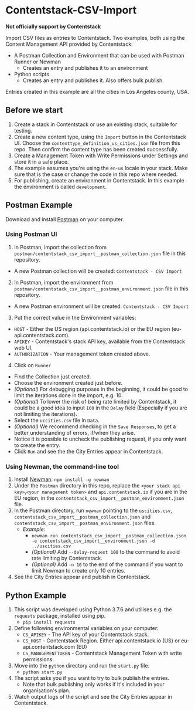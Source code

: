 # Contentstack-CSV-Import

**Not officially support by Contentstack**

Import CSV files as entries to Contentstack.
Two examples, both using the Content Management API provided by Contentstack:
* A Postman Collection and Environment that can be used with Postman Runner or Newman
  * Creates an entry and publishes it to an environment
* Python scripts
  * Creates an entry and publishes it. Also offers bulk publish.

Entries created in this example are all the cities in Los Angeles county, USA.

##  Before we start
1. Create a stack in Contentstack or use an existing stack, suitable for testing.
2. Create a new content type, using the `Import` button in the Contentstack UI. Choose the `contenttype_definition_us_cities.json` file from this repo. Then confirm the content type has been created successfully.
3. Create a Management Token with Write Permissions under Settings and store it in a safe place.
4. The example assumes you're using the `en-us` locale in your stack. Make sure that is the case or change the code in this repo where needed.
5. For publishing, create an environment in Contentstack. In this example the environment is called `development`.

## Postman Example

Download and install [Postman](https://www.postman.com/) on your computer.

### Using Postman UI
1. In Postman, import the collection from `postman/contentstack_csv_import__postman_collection.json` file in this repository.
  * A new Postman collection will be created: `Contentstack - CSV Import`
2. In Postman, import the environment from `postman/contentstack_csv_import__postman_environment.json` file in this repository.
  * A new Postman environment will be created: `Contentstack - CSV Import`
3. Put the correct value in the Environment variables:
  * `HOST` - Either the US region (api.contentstack.io) or the EU region (eu-api.contentstack.com).
  * `APIKEY` - Contentstack's stack API key, available from the Contentstack web UI.
  * `AUTHORIZATION` - Your management token created above.
4. Click on `Runner`
  * Find the Collection just created.
  * Choose the environment created just before.
  * _(Optional)_ For debugging purposes in the beginning, it could be good to limit the iterations done in the import, e.g. 10.
  * _(Optional)_ To lower the risk of being rate limited by Contentstack, it could be a good idea to input `100` in the `Delay` field (Especially if you are not limiting the iterations).
  * Select the `uccities.csv` file in `Data`.
  * _(Optional)_  We recommend checking in the `Save Responses`, to get a better understanding of errors, if/when they arise.
  * Notice it is possible to uncheck the publishing request, if you only want to create the entry.
  * Click `Run` and see the the City Entries appear in Contentstack.

### Using Newman, the command-line tool
1. Install [Newman](https://www.npmjs.com/package/newman): `npm install -g newman`
2. Under the `Postman` directory in this repo, replace the `<your stack api key>`,`<your management token>` and `api.contentstack.io` if you are in the EU region, in the `contentstack_csv_import__postman_environment.json` file.
3. In the Postman directory, run `newman` pointing to the `uscities.csv`, `contentstack_csv_import__postman_collection.json` and `contentstack_csv_import__postman_environment.json` files.
    * *Example:*
      * `newman run contentstack_csv_import__postman_collection.json -e contentstack_csv_import__environment.json -d ../uscities.csv`
      * _(Optional)_ Add `--delay-request 100` to the command to avoid rate limiting by Contentstack.
      * _(Optional)_ Add `-n 10` to the end of the command if you want to limit Newman to create only 10 entries.
4. See the City Entries appear and publish in Contentstack.

## Python Example
1. This script was developed using Python 3.7.6 and utilises e.g. the `requests` package, installed using pip.
    * `pip install requests`
2. Define following environmental variables on your computer:
    * `CS_APIKEY` - The API key of your Contentstack stack.
    * `CS_HOST` - Contentstack Region. Either api.contentstack.io (US) or eu-api.contentstack.com (EU)
    * `CS_MANAGEMENTTOKEN` - Contentstack Management Token with write permissions.
3. Move into the `python` directory and run the `start.py` file.
    * `python start.py`
4. The script asks you if you want to try to bulk publish the entries.
    * Note that bulk publishing only works if it's included in your organisation's plan.
5. Watch output logs of the script and see the City Entries appear in Contentstack.
